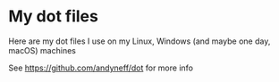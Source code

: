 # My dot files

Here are my dot files I use on my Linux, Windows (and maybe one day, macOS) machines

See https://github.com/andyneff/dot for more info
